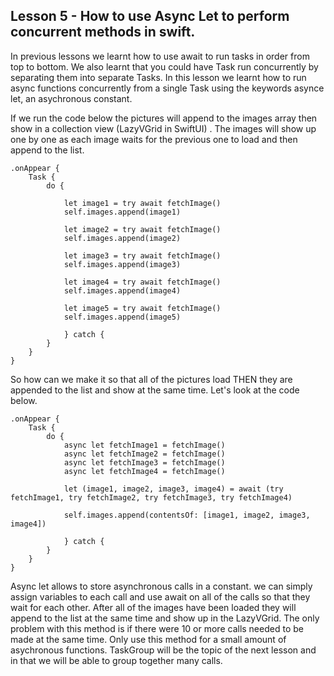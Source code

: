 ## Lesson 5 - How to use Async Let to perform concurrent methods in swift.

In previous lessons we learnt how to use await to run tasks in order from top to bottom. We also learnt that you could have Task run concurrently by separating them into separate Tasks. In this lesson we learnt how to run async functions concurrently from a single Task using the keywords asynce let, an asychronous constant.

If we run the code below the pictures will append to the images array then show in a collection view (LazyVGrid in SwiftUI) . The images will show up one by one as each image waits for the previous one to load and then append to the list.

```
.onAppear {
    Task {
        do {

            let image1 = try await fetchImage()
            self.images.append(image1)

            let image2 = try await fetchImage()
            self.images.append(image2)

            let image3 = try await fetchImage()
            self.images.append(image3)

            let image4 = try await fetchImage()
            self.images.append(image4)

            let image5 = try await fetchImage()
            self.images.append(image5)

            } catch {
        }
    }
}
```

So how can we make it so that all of the pictures load THEN they are appended to the list and show at the same time. Let's look at the code below.

```
.onAppear {
    Task {
        do {
            async let fetchImage1 = fetchImage()
            async let fetchImage2 = fetchImage()
            async let fetchImage3 = fetchImage()
            async let fetchImage4 = fetchImage()

            let (image1, image2, image3, image4) = await (try fetchImage1, try fetchImage2, try fetchImage3, try fetchImage4)

            self.images.append(contentsOf: [image1, image2, image3, image4])

            } catch {
        }
    }
}
```

Async let allows to store asynchronous calls in a constant. we can simply assign variables to each call and use await on all of the calls so that they wait for each other. After all of the images have been loaded they will append to the list at the same time and show up in the LazyVGrid. The only problem with this method is if there were 10 or more calls needed to be made at the same time. Only use this method for a small amount of asychronous functions. TaskGroup will be the topic of the next lesson and in that we will be able to group together many calls.
